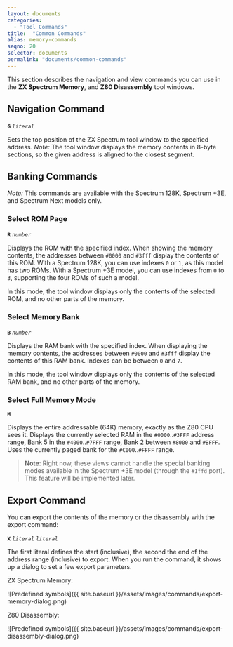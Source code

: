 ```yaml
---
layout: documents
categories: 
  - "Tool Commands"
title:  "Common Commands"
alias: memory-commands
seqno: 20
selector: documents
permalink: "documents/common-commands"
---
```


This section describes the navigation and view commands you can use in the __ZX Spectrum Memory__, and __Z80 Disassembly__ tool windows.

## Navigation Command

__`G`__ *`literal`*

Sets the top position of the ZX Spectrum tool window to the specified address. _Note:_ The tool window displays 
the memory contents in 8-byte sections, so the given address is aligned to the closest segment.

## Banking Commands

_Note:_ This commands are available with the Spectrum 128K, Spectrum +3E, and Spectrum Next models only.

### Select ROM Page

__`R`__ *`number`*

Displays the ROM with the specified index. When showing the memory contents, the addresses between `#0000` 
and `#3fff` display the contents of this ROM. With a Spectrum 128K, you can use indexes `0` or `1`, as this model has two ROMs.
With a Spectrum +3E model, you can use indexes from `0` to `3`, supporting the four ROMs of such a model.

In this mode, the tool window displays only the contents of the selected ROM, and no other parts of the memory.

### Select Memory Bank

__`B`__ *`number`*

Displays the RAM bank with the specified index. When displaying the memory contents, the addresses between `#0000` 
and `#3fff` display the contents of this RAM bank. Indexes can be between `0` and `7`.

In this mode, the tool window displays only the contents of the selected RAM bank, and no other parts of the memory.

### Select Full Memory Mode

__`M`__

Displays the entire addressable (64K) memory, exactly as the Z80 CPU sees it. Displays the currently selected RAM
in the `#0000`..`#3FFF` address range, Bank 5 in the `#4000`..`#7FFF` range, Bank 2 between `#8000` and `#BFFF`.
Uses the currently paged bank for the `#C000`..`#FFFF` range.

> __Note__: Right now, these views cannot handle the special banking modes available in the Spectrum +3E model (through the `#1ffd` port).
This feature will be implemented later.

## Export Command

You can export the contents of the memory or the disassembly with the export command:

__`X`__ *`literal`* *`literal`*

The first literal defines the start (inclusive), the second the end of the address range (inclusive) to export. When you run the command, it shows up a dialog to set a few export parameters.

ZX Spectrum Memory:

![Predefined symbols]({{ site.baseurl }}/assets/images/commands/export-memory-dialog.png)

Z80 Disassembly:

![Predefined symbols]({{ site.baseurl }}/assets/images/commands/export-disassembly-dialog.png)
